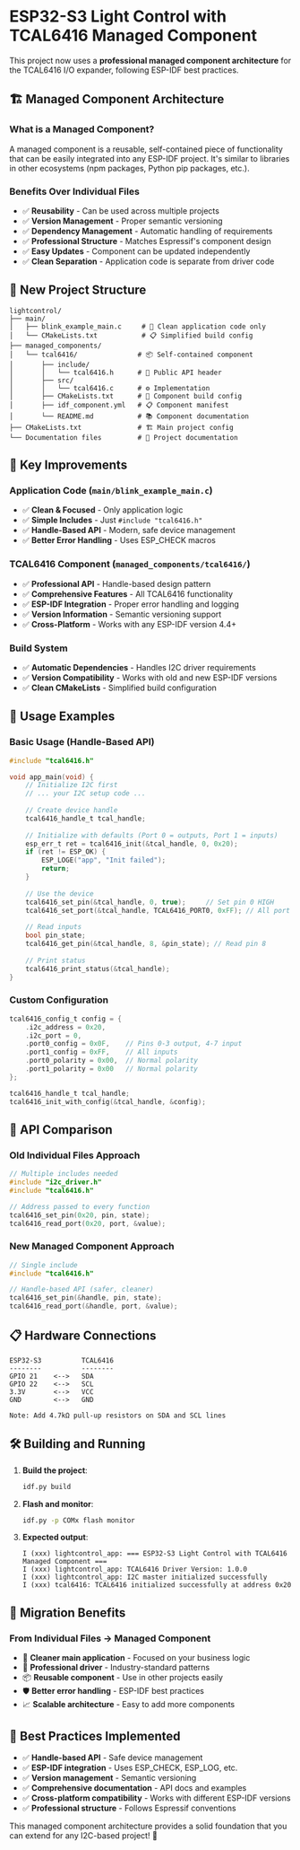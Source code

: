 # ESP32-S3 Light Control with TCAL6416 Managed Component

This project now uses a **professional managed component architecture** for the TCAL6416 I/O expander, following ESP-IDF best practices.

## 🏗️ **Managed Component Architecture**

### **What is a Managed Component?**
A managed component is a reusable, self-contained piece of functionality that can be easily integrated into any ESP-IDF project. It's similar to libraries in other ecosystems (npm packages, Python pip packages, etc.).

### **Benefits Over Individual Files**
- ✅ **Reusability** - Can be used across multiple projects
- ✅ **Version Management** - Proper semantic versioning
- ✅ **Dependency Management** - Automatic handling of requirements
- ✅ **Professional Structure** - Matches Espressif's component design
- ✅ **Easy Updates** - Component can be updated independently
- ✅ **Clean Separation** - Application code is separate from driver code

## 📁 **New Project Structure**

```
lightcontrol/
├── main/
│   ├── blink_example_main.c     # 🎯 Clean application code only
│   └── CMakeLists.txt           # 📋 Simplified build config
├── managed_components/
│   └── tcal6416/               # 📦 Self-contained component
│       ├── include/
│       │   └── tcal6416.h      # 🔗 Public API header
│       ├── src/
│       │   └── tcal6416.c      # ⚙️ Implementation
│       ├── CMakeLists.txt      # 🔧 Component build config
│       ├── idf_component.yml   # 📋 Component manifest
│       └── README.md           # 📚 Component documentation
├── CMakeLists.txt              # 🏗️ Main project config
└── Documentation files         # 📖 Project documentation
```

## 🎯 **Key Improvements**

### **Application Code (`main/blink_example_main.c`)**
- ✅ **Clean & Focused** - Only application logic
- ✅ **Simple Includes** - Just `#include "tcal6416.h"`
- ✅ **Handle-Based API** - Modern, safe device management
- ✅ **Better Error Handling** - Uses ESP_CHECK macros

### **TCAL6416 Component (`managed_components/tcal6416/`)**
- ✅ **Professional API** - Handle-based design pattern
- ✅ **Comprehensive Features** - All TCAL6416 functionality
- ✅ **ESP-IDF Integration** - Proper error handling and logging
- ✅ **Version Information** - Semantic versioning support
- ✅ **Cross-Platform** - Works with any ESP-IDF version 4.4+

### **Build System**
- ✅ **Automatic Dependencies** - Handles I2C driver requirements
- ✅ **Version Compatibility** - Works with old and new ESP-IDF versions
- ✅ **Clean CMakeLists** - Simplified build configuration

## 🚀 **Usage Examples**

### **Basic Usage (Handle-Based API)**
```c
#include "tcal6416.h"

void app_main(void) {
    // Initialize I2C first
    // ... your I2C setup code ...
    
    // Create device handle
    tcal6416_handle_t tcal_handle;
    
    // Initialize with defaults (Port 0 = outputs, Port 1 = inputs)
    esp_err_t ret = tcal6416_init(&tcal_handle, 0, 0x20);
    if (ret != ESP_OK) {
        ESP_LOGE("app", "Init failed");
        return;
    }
    
    // Use the device
    tcal6416_set_pin(&tcal_handle, 0, true);     // Set pin 0 HIGH
    tcal6416_set_port(&tcal_handle, TCAL6416_PORT0, 0xFF); // All port 0 HIGH
    
    // Read inputs
    bool pin_state;
    tcal6416_get_pin(&tcal_handle, 8, &pin_state); // Read pin 8
    
    // Print status
    tcal6416_print_status(&tcal_handle);
}
```

### **Custom Configuration**
```c
tcal6416_config_t config = {
    .i2c_address = 0x20,
    .i2c_port = 0,
    .port0_config = 0x0F,    // Pins 0-3 output, 4-7 input
    .port1_config = 0xFF,    // All inputs
    .port0_polarity = 0x00,  // Normal polarity
    .port1_polarity = 0x00   // Normal polarity
};

tcal6416_handle_t tcal_handle;
tcal6416_init_with_config(&tcal_handle, &config);
```

## 🔧 **API Comparison**

### **Old Individual Files Approach**
```c
// Multiple includes needed
#include "i2c_driver.h"
#include "tcal6416.h"

// Address passed to every function
tcal6416_set_pin(0x20, pin, state);
tcal6416_read_port(0x20, port, &value);
```

### **New Managed Component Approach**
```c
// Single include
#include "tcal6416.h"

// Handle-based API (safer, cleaner)
tcal6416_set_pin(&handle, pin, state);
tcal6416_read_port(&handle, port, &value);
```

## 📋 **Hardware Connections**

```
ESP32-S3          TCAL6416
--------          --------
GPIO 21    <-->   SDA
GPIO 22    <-->   SCL
3.3V       <-->   VCC
GND        <-->   GND

Note: Add 4.7kΩ pull-up resistors on SDA and SCL lines
```

## 🛠️ **Building and Running**

1. **Build the project**:
   ```bash
   idf.py build
   ```

2. **Flash and monitor**:
   ```bash
   idf.py -p COMx flash monitor
   ```

3. **Expected output**:
   ```
   I (xxx) lightcontrol_app: === ESP32-S3 Light Control with TCAL6416 Managed Component ===
   I (xxx) lightcontrol_app: TCAL6416 Driver Version: 1.0.0
   I (xxx) lightcontrol_app: I2C master initialized successfully
   I (xxx) tcal6416: TCAL6416 initialized successfully at address 0x20
   ```

## 🔄 **Migration Benefits**

### **From Individual Files → Managed Component**
- 🎯 **Cleaner main application** - Focused on your business logic
- 🔧 **Professional driver** - Industry-standard patterns
- 📦 **Reusable component** - Use in other projects easily
- 🛡️ **Better error handling** - ESP-IDF best practices
- 📈 **Scalable architecture** - Easy to add more components

## 🌟 **Best Practices Implemented**

- ✅ **Handle-based API** - Safe device management
- ✅ **ESP-IDF integration** - Uses ESP_CHECK, ESP_LOG, etc.
- ✅ **Version management** - Semantic versioning
- ✅ **Comprehensive documentation** - API docs and examples
- ✅ **Cross-platform compatibility** - Works with different ESP-IDF versions
- ✅ **Professional structure** - Follows Espressif conventions

This managed component architecture provides a solid foundation that you can extend for any I2C-based project! 🚀